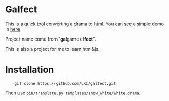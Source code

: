 # Galfect

This is a quick tool converting a drama to html.
You can see a simple demo in [here][liriansu.com]

Project name come from '**gal**game ef**fect**".

This is also a project for me to learn html&js.

# Installation

```
    git clone https://github.com/LKI/galfect.git
```

Then use `bin/translate.py templates/snow_white/white.drama`.

[liriansu.com]: http://liriansu.com/story
